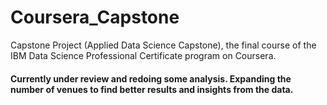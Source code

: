 # Coursera_Capstone
Capstone Project (Applied Data Science Capstone), the final course of the IBM Data Science Professional Certificate program on Coursera.
#### Currently under review and redoing some analysis. Expanding the number of venues to find better results and insights from the data.
